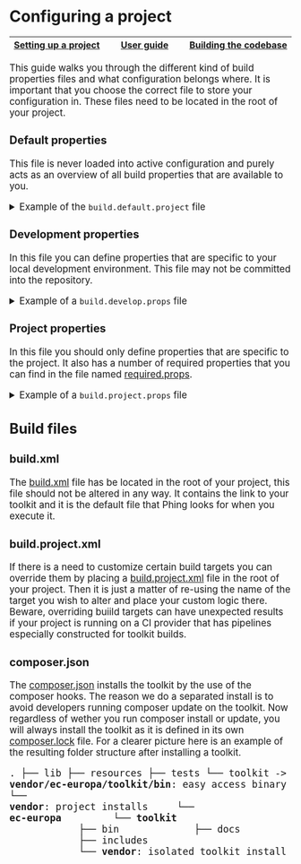 # Configuring a project

<big><table><thead><tr><th nowrap> [Setting up a project](./setting-up-project.md#setting-up-a-project) </th><th width="100%" align="center"> [User guide](../README.md#user-guide) </th><th nowrap> [Building the codebase](./building-codebase.md#building-the-codebase) </th></tr></thead></table>

This guide walks you through the different kind of build properties files and
what configuration belongs where. It is important that you choose the correct
file to store your configuration in. These files need to be located in the root
of your project.

### Default properties

This file is never loaded into active configuration and purely acts as an
overview of all build properties that are available to you.

<details><summary>Example of the <code>build.default.project</code> file</summary><p>

```yaml
# Toolkit location: ./includes/phing/build/boot.props
# -----------------------------------------------------------------------------------
# These are the toolkit paths that should not be altered. Altering paths here have a
# good chance of breaking things.
# -----------------------------------------------------------------------------------

# Toolkit directories.
# -----------------------

toolkit.dir = ${phing.dir.starterkit}
toolkit.dir.incl = ${toolkit.dir}/includes
toolkit.dir.incl.composer = ${toolkit.dir.incl}/composer
toolkit.dir.incl.docker = ${toolkit.dir.incl}/docker
toolkit.dir.incl.drush = ${toolkit.dir.incl}/drush
toolkit.dir.incl.phing = ${toolkit.dir.incl}/phing
toolkit.dir.incl.phing.build = ${toolkit.dir.incl.phing}/build
toolkit.dir.incl.phing.props = ${toolkit.dir.incl.phing}/props
toolkit.dir.incl.phing.src = ${toolkit.dir.incl.phing}/src
toolkit.dir.incl.templates = ${toolkit.dir.incl}/templates
toolkit.dir.vendor = ${toolkit.dir}/vendor

# Toolkit binaries.
# --------------------
toolkit.dir.bin = ${toolkit.dir}/bin
toolkit.dir.bin.drush = ${toolkit.dir.bin}/drush
toolkit.dir.bin.phing = ${toolkit.dir.bin}/phing


# Toolkit location: ./includes/phing/build/test/phpcs.props
# -----------------------------------------------------------------------------------
# PHPCS sprecific configuration
# -----------------------------------------------------------------------------------

# The file extensions to test.
# Delimited by space, comma or semicolon.
phpcs.extensions = php inc module install info test profile theme css js

# The default configuration file to generate.
phpcs.config = ${project.basedir}/phpcs.xml

# The locations for installed standards, delimited by comma.
phpcs.installed.paths = ${toolkit.dir.vendor}/ec-europa/qa-automation/phpcs/SubStandards

# The coding standards to enforce.
# Delimited by space, comma or semicolon..
phpcs.standards = Subsite;${project.basedir}/phpcs-ruleset.xml

# Paths to check, delimited by semicolons.
phpcs.files = ${resources.dir};${lib.dir}

# Paths to ignore, delimited by semicolons.
phpcs.ignore =

# Verbosity of PHP Codesniffer. Set to 0 for standard output, 1 for progress
# report, 2 for debugging info.
phpcs.verbose = 0

# Returns a 0 error code when only warnings are found if enabled. Ment for CI.
phpcs.passwarnings = 0

# The report format. For example 'full', 'summary', 'diff', 'xml', 'json'.
# Delimited by space, comma or semicolon.
phpcs.reports = summary

# Whether or not to show sniff codes in the report.
phpcs.sniffcodes = 0

# Whether or not to show the progress of the run.
phpcs.progress = 1

# The location of the file containing the global configuration options.
phpcs.global.config = ${toolkit.dir.vendor}/squizlabs/php_codesniffer/CodeSniffer.conf

# Whether or not to run a coding standards check before doing a git push. Note
# that this will abort the push if the coding standards check fails.
phpcs.prepush.enable = 1

# The source and destination paths of the git pre-push hook.
phpcs.prepush.source = ${toolkit.dir.vendor}/pfrenssen/phpcs-pre-push/pre-push
phpcs.prepush.destination = ${project.basedir}/resources/git/hooks/pre-push/phpcs


# Toolkit location: ./includes/phing/build/test/behat.props
# -----------------------------------------------------------------------------------
# Behat sprecific configuration
# -----------------------------------------------------------------------------------

# Browser name for selenium.
behat.browser.name = firefox

# The location of the Behat tests.
behat.dir = ${project.basedir}/tests

# The location of the Behat executable.
behat.bin = ${behat.dir}/vendor/behat/behat/bin/behat

# The location of the Behat configuration template.
behat.yml.template = ${behat.dir}/behat.yml.dist

# The location of the generated Behat configuration file.
behat.yml.path = ${behat.dir}/behat.yml

# The base URL to use in Behat tests.
behat.base_url = http://web:8080

# A drush alias to run behat on.
behat.drush.alias = docker

# The URL of the Behat webdriver host.
behat.wd_host.url = http://selenium:4444/wd/hub

# The location to search for Behat subcontexts.
behat.subcontexts.path = ${build.platform.dir.profile}/modules

# The output format to use for Behat tests, either 'progress' or 'pretty'.
behat.formatter.name = progress

# Enable strict mode in Behat tests. Will only pass if all tests are explicitly
# passing.
behat.options.strict = true

# Proceed the build even after error.
behat.options.haltonerror = true

# Set verbosity for Behat tests. 0 is completely silent, 1 is normal output, 2
# shows exception backtraces, 3 shows debugging information.
behat.options.verbosity = 2

# Load balancer Phing task configuration.
behat.load_balancer.containers = 5
behat.load_balancer.root = ${behat.dir}
behat.load_balancer.destination = ${behat.dir}/balancer
behat.load_balancer.import = ${behat.yml.path}


# Toolkit location: ./includes/phing/build/test/phpunit.props
# -----------------------------------------------------------------------------------
# PHPUnit sprecific configuration
# -----------------------------------------------------------------------------------

# The location of the PHPUnit executable.
phpunit.bin = ${tests.dir}/bin/phpunit

# The location of the PHPUnit configuration files.
phpunit.dir = ${tests.dir}

# The location of the PHPUnit configuration template.
phpunit.xml.template = ${phpunit.dir}/phpunit.xml.dist

# The location of the generated Behat configuration file.
phpunit.xml.path = ${phpunit.dir}/phpunit.xml

# The base URL to use in PHPUnit tests.
phpunit.base_url = ${behat.base_url}


# Toolkit location: ./includes/phing/props/main.props
# -----------------------------------------------------------------------------------
# The main properties of the toolkit. Most of them are build and development related.
# -----------------------------------------------------------------------------------

# Binaries.
# ---------
project.bin.composer = composer.phar
project.bin.git = git

# Temporary folders and resources.
# --------------------------------
project.docroot = /var/www/html
project.tmp.devel.make = ${project.tmp.dir}/devel.make
project.tmp.dir = ${project.basedir}/.tmp

# Subsite configuration.
# ----------------------
project.id = myproject
project.install.modules = myproject_core
project.name = My Project
project.theme.default = ec_resp
project.type = subsite
project.url.base = http://web:8080
project.url.production =

# Development modules.
# --------------------
devel.mdls.dir = devel
devel.mdls.dl = devel maillog stage_file_proxy
devel.mdls.en = devel context field_ui maillog simpletest stage_file_proxy views_ui

# Development variables.
# ----------------------
devel.vars.error_level = 2
devel.vars.stage_file_proxy_hotlink = 1
devel.vars.stage_file_proxy_origin = https://ec.europa.eu/${project.id}
devel.vars.stage_file_proxy_origin_dir = sites/${project.id}/files
devel.vars.views_show_additional_queries = 1
devel.vars.views_ui_show_performance_statistics = 1
devel.vars.views_ui_show_sql_query = 1

# Debugging configuration.
# ------------------------
drush.color = 1
drush.verbose = FALSE

# Docker. (TODO)
# -------
docker.project.id = environment

# Database download settings.
# ---------------------------
db.dl.filename =
db.dl.dir = fpfis/files-for/automate_dumps
db.dl.host = webgate.ec.europa.eu
db.dl.url = ${db.dl.host}/${db.dl.dir}/${project.id}/
db.dl.password =
db.dl.username =

# Database connection settings.
# -----------------------------
db.type = mysql
db.name = ${project.id}
db.user = root
db.password =
db.host = mysql
db.port = 3306
db.url = ${db.type}://${db.user}:${db.password}@${db.host}:${db.port}/${db.name}

# Solr configuration.
# -------------------
solr.enable = 1
solr.host = solr
solr.port = 8983
solr.type = d7_apachesolr
solr.scheme = http
solr.url = ${solr.scheme}://${solr.host}:${solr.port}/solr/${solr.type}

# Admin configuration.
# --------------------
admin.email = ${admin.username}@example.com
admin.password = pass
admin.username = admin

# Platform configuration. (deploy props?)
# -----------------------
profile = multisite_drupal_standard
profile.core = 7.x
profile.core.make = ${resources.dir}/drupal-core.make
profile.make = ${resources.dir}/${profile}.make
platform.package = deploy-package-${platform.package.reference}.tar.gz
platform.package.db.cache = 1
platform.package.provider = git-hub
platform.package.provider.token = # TODO: Github API limit.
platform.package.repository = ec-europa/platform-dev
platform.package.version = 2.4

# Theme configuration (deploy props?)
# --------------------
theme.ecl.version = v0.10.0
theme.ec_europa.version = 0.0.3
theme.atomium.repo.url = https://github.com/ec-europa/atomium.git
theme.atomium.repo.branch = 7.x-1.x
theme.europa.repo.url = https://github.com/ec-europa/ec_europa.git
theme.europa.repo.branch = master

# Project resources.
# ------------------
lib.dir = ${project.basedir}/lib
lib.dir.libraries = ${lib.dir}/libraries
lib.dir.modules = ${lib.dir}/modules
lib.dir.modules.custom = ${lib.dir.modules}/custom
lib.dir.modules.features = ${lib.dir.modules}/features
lib.dir.profiles = ${lib.dir}/profiles
lib.dir.profiles.profile = ${lib.dir.profiles}/${profile}
lib.dir.source = ${lib.dir}/src
lib.dir.themes = ${lib.dir}/themes

resources.dir = ${project.basedir}/resources
resources.dir.composer.json = ${resources.dir}/composer.json
resources.dir.composer.lock = ${resources.dir}/composer.lock
resources.dir.favicon.ico = ${resources.dir}/favicon.ico
resources.dir.devel.make = ${resources.dir}/devel.make
resources.dir.site.make = ${resources.dir}/site.make

tests.dir = ${project.basedir}/tests

# Build folders.
# --------------
build.dev = build
build.dist = dist
build.site = default
#build.site = ${project.id}

Build halts.
# ----------
build.haltonerror.dir.copy = true
build.haltonerror.props.validate = false

# Platform build resources.
# -------------------------
build.platform.dir = ${project.basedir}/${build.dev}
build.platform.dir.settings = ${build.platform.dir.sites}/default
build.platform.dir.sites = ${build.platform.dir}/sites
build.platform.dir.profile = ${build.platform.dir.profiles}/${profile}
build.platform.dir.profile.themes = ${build.platform.dir.profile}/themes
build.platform.dir.profiles = ${build.platform.dir}/profiles
build.platform.composer.json = ${build.platform.dir}/composer.json
build.platform.composer.lock = ${build.platform.dir}/composer.lock
build.platform.favicon.ico = ${build.platform.dir}/favicon.ico
build.platform.htaccess.append.text =

# Subsite build resources.
# ------------------------
build.subsite.composer.json = ${build.subsite.dir}/composer.json
build.subsite.composer.lock = ${build.subsite.dir}/composer.lock
build.subsite.dir = ${build.platform.dir.sites}/${build.site}
build.subsite.dir.files = ${build.subsite.dir}/files
build.subsite.dir.libraries = ${build.subsite.dir}/libraries
build.subsite.dir.modules = ${build.subsite.dir}/modules
build.subsite.dir.modules.contrib = ${build.subsite.dir.modules}/contrib
build.subsite.dir.modules.custom = ${build.subsite.dir.modules}/custom
build.subsite.dir.modules.features = ${build.subsite.dir.modules}/features
build.subsite.dir.source = ${build.subsite.dir}/src
build.subsite.dir.themes = ${build.subsite.dir}/themes
build.subsite.dir.tmp = ${build.subsite.dir}/tmp

# platform build files and directories.
# -----------------------------------------
build.dist.composer.json = ${build.dist.dir}/composer.json
build.dist.composer.lock = ${build.dist.dir}/composer.lock
build.dist.dir = ${project.basedir}/${build.dist}
build.dist.dir.modules = ${build.dist.dir}/modules
build.dist.dir.modules.custom = ${build.dist.dir.modules}/custom
build.dist.dir.modules.features = ${build.dist.dir.modules}/features
build.dist.dir.profile = ${build.dist.dir.profiles}/${profile}
build.dist.dir.profiles = ${build.dist.dir}/profiles
build.dist.dir.source = ${build.dist.dir}/src
build.dist.dir.themes = ${build.dist.dir}/themes

# Rebuild configuration.
# ----------------------
rebuild.auto = 1
rebuild.backup.destination = ${project.tmp.dir}/backup-site
rebuild.backup.files = ${build.subsite.dir}/settings.php
rebuild.backup.folders = ${build.subsite.dir.files};${build.subsite.dir.tmp}

# Shared paths.
# -------------
share.path = /cache
share.name = share
share.path.global = ${share.path}/${share.name}
share.path.composer = ${share.path.global}/composer
share.path.platform = ${share.path.global}/platform
share.path.subsites = ${share.path.global}/subsites
share.path.composer.packages = ${share.path.composer}/packages
share.path.composer.packages.shared = ${share.path.composer.packages}/shared
share.path.platform.packages = ${share.path.platform}/packages
share.path.platform.packages.database = ${share.path.platform.packages}/database
share.path.platform.packages.deploy = ${share.path.platform.packages}/deploy
share.path.platform.packages.test = ${share.path.platform.packages}/test
share.path.subsites.packages = ${share.path.subsites}/packages
share.path.subsites.packages.database = ${share.path.subsites.packages}/database
share.path.subsites.packages.deploy = ${share.path.subsites.packages}/deploy
share.path.subsites.packages.test = ${share.path.subsites.packages}/test

# Composer hook phingcall target lists. Space separated only.
# -----------------------------------------------------------
composer.hook.post.install = build-toolkit
composer.hook.post.update =
composer.hook.pre.install =
composer.hook.pre.update =

# Git hook phingcall target lists. Space separated only.
# -----------------------------------------------------------
git.hook.applypatch.msg =
git.hook.post.update =
git.hook.pre.commit =
git.hook.pre.push =
git.hook.pre.receive =
git.hook.commit.msg
git.hook.pre.applypatch =
git.hook.prepare.commit.msg =
git.hook.pre.rebase =
git.hook.update =

# Flickr configuration.
# ---------------------
flickr.key = foobar
flickr.secret = bas

# Integration configuration.
# --------------------------
integration.server.port = 8888

# Varnish configuration.
# ----------------------
varnish.server.port = 8888

# Drush Context configuration.
# ----------------------------
drush.db.dump = ${build.platform.dir}/dump.sql
```
</p></details>

### Development properties

In this file you can define properties that are specific to your local 
development environment. This file may not be committed into the repository.

<details><summary>Example of a <code>build.develop.props</code> file</summary><p>

```yaml
# Development modules.
# --------------------
devel.mdls.dir = devel
devel.mdls.en = devel context field_ui maillog simpletest stage_file_proxy views_ui

# Development variables.
# ----------------------
devel.vars.error_level = 2
devel.vars.views_show_additional_queries = 1
devel.vars.views_ui_show_performance_statistics = 1
devel.vars.views_ui_show_sql_query = 1

# Database download settings.
# ---------------------------
db.dl.password = mypassword
db.dl.username = myusername

# Database connection settings.
# -----------------------------
db.user = root
db.password = mypassword
db.host = localhost
db.port = 3306
```
</p></details>

### Project properties

In this file you should only define properties that are specific to the project.
It also has a number of required properties that you can find in the file named
[required.props].

<details><summary>Example of a <code>build.project.props</code> file</summary><p>

```yaml
# Subsite configuration.
# ----------------------
project.id = myproject
project.install.modules = myproject_core
project.name = My Project
project.theme.default = ec_resp
project.url.production = https://myproject.com

# Platform configuration.
# -----------------------
profile = multisite_drupal_standard
platform.package.version = 2.4
```
</p></details>


## Build files

### build.xml

The [build.xml] file has be located in the root of your project, this file
should not be altered in any way. It contains the link to your toolkit and it is
the default file that Phing looks for when you execute it.

### build.project.xml

If there is a need to customize certain build targets you can override them by
placing a [build.project.xml] file in the root of your project. Then it is just
a matter of re-using the name of the target you wish to alter and place your
custom logic there. Beware, overriding buiild targets can have unexpected
results if your project is running on a CI provider that has pipelines
especially constructed for toolkit builds.


### composer.json

The [composer.json] installs the toolkit by the use of the composer hooks. The
reason we do a separated install is to avoid developers running composer update
on the toolkit. Now regardless of wether you run composer install or update, you
will always install the toolkit as it is defined in its own [composer.lock]
file. For a clearer picture here is an example of the resulting folder structure
after installing a toolkit.

<big><pre><code>.
├── lib
├── resources
├── tests
└── toolkit -> **vendor/ec-europa/toolkit/bin**: easy access binary
└── **vendor**: project installs
&nbsp;&nbsp;&nbsp;&nbsp;└── **ec-europa**
&nbsp;&nbsp;&nbsp;&nbsp;&nbsp;&nbsp;&nbsp;&nbsp;└── **toolkit**
&nbsp;&nbsp;&nbsp;&nbsp;&nbsp;&nbsp;&nbsp;&nbsp;&nbsp;&nbsp;&nbsp;&nbsp;├── bin
&nbsp;&nbsp;&nbsp;&nbsp;&nbsp;&nbsp;&nbsp;&nbsp;&nbsp;&nbsp;&nbsp;&nbsp;├── docs
&nbsp;&nbsp;&nbsp;&nbsp;&nbsp;&nbsp;&nbsp;&nbsp;&nbsp;&nbsp;&nbsp;&nbsp;├── includes
&nbsp;&nbsp;&nbsp;&nbsp;&nbsp;&nbsp;&nbsp;&nbsp;&nbsp;&nbsp;&nbsp;&nbsp;└── **vendor**: isolated toolkit install
</pre></code></big>

[build.default.props]: ../build.default.props
[build.project.xml]: ../includes/templates/subsite/build.project.xml
[build.xml]: ../build.xml
[composer.json]: ../includes/templates/subsite/composer.json
[composer.lock]: ../includes/composer/composer.lock
[.gitignore]: ../includes/templates/subsite/.gitignore
[required.props]: ../includes/phing/props/required.props
